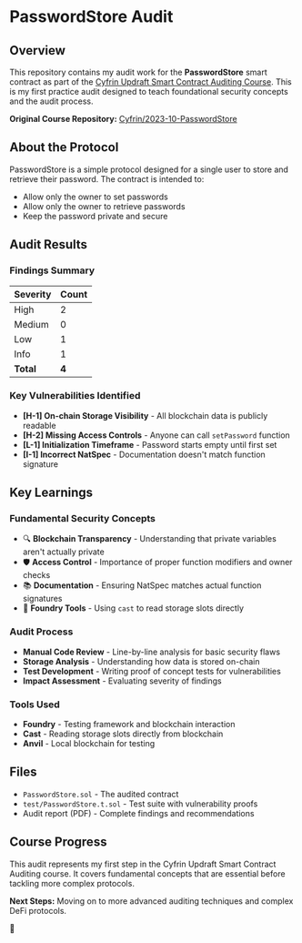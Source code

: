 # PasswordStore Audit

## Overview

This repository contains my audit work for the **PasswordStore** smart contract as part of the [Cyfrin Updraft Smart Contract Auditing Course](https://updraft.cyfrin.io/). This is my first practice audit designed to teach foundational security concepts and the audit process.

**Original Course Repository:** [Cyfrin/2023-10-PasswordStore](https://github.com/Cyfrin/3-passwordstore-audit)

## About the Protocol

PasswordStore is a simple protocol designed for a single user to store and retrieve their password. The contract is intended to:
- Allow only the owner to set passwords
- Allow only the owner to retrieve passwords
- Keep the password private and secure

## Audit Results

### Findings Summary
| Severity | Count |
|----------|-------|
| High     | 2     |
| Medium   | 0     |
| Low      | 1     |
| Info     | 1     |
| **Total** | **4** |

### Key Vulnerabilities Identified
- **[H-1] On-chain Storage Visibility** - All blockchain data is publicly readable
- **[H-2] Missing Access Controls** - Anyone can call `setPassword` function
- **[L-1] Initialization Timeframe** - Password starts empty until first set
- **[I-1] Incorrect NatSpec** - Documentation doesn't match function signature

## Key Learnings

### Fundamental Security Concepts
- 🔍 **Blockchain Transparency** - Understanding that private variables aren't actually private
- 🛡️ **Access Control** - Importance of proper function modifiers and owner checks
- 📚 **Documentation** - Ensuring NatSpec matches actual function signatures
- 🔧 **Foundry Tools** - Using `cast` to read storage slots directly

### Audit Process
- **Manual Code Review** - Line-by-line analysis for basic security flaws
- **Storage Analysis** - Understanding how data is stored on-chain
- **Test Development** - Writing proof of concept tests for vulnerabilities
- **Impact Assessment** - Evaluating severity of findings

### Tools Used
- **Foundry** - Testing framework and blockchain interaction
- **Cast** - Reading storage slots directly from blockchain
- **Anvil** - Local blockchain for testing

## Files

- `PasswordStore.sol` - The audited contract
- `test/PasswordStore.t.sol` - Test suite with vulnerability proofs
- Audit report (PDF) - Complete findings and recommendations

## Course Progress

This audit represents my first step in the Cyfrin Updraft Smart Contract Auditing course. It covers fundamental concepts that are essential before tackling more complex protocols.

**Next Steps:** Moving on to more advanced auditing techniques and complex DeFi protocols.

 🚀

